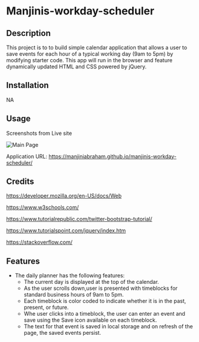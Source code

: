 # Manjinis-workday-scheduler

## Description
This project is to to build simple calendar application that allows a user to save events for each hour of a typical working day (9am to 5pm) by modifying starter code. This app will run in the browser and feature dynamically updated HTML and CSS powered by jQuery.

## Installation
NA

## Usage

Screenshots from Live site

![Main Page](assets/images/MainPage.png)

Application URL: https://manjiniabraham.github.io/manjinis-workday-scheduler/

## Credits

https://developer.mozilla.org/en-US/docs/Web

https://www.w3schools.com/

https://www.tutorialrepublic.com/twitter-bootstrap-tutorial/

https://www.tutorialspoint.com/jquery/index.htm

https://stackoverflow.com/


## Features

* The daily planner has the following features:
	* The current day is displayed at the top of the calendar.
	* As the user scrolls down,user is presented with timeblocks for standard business hours of 9am to 5pm.
	* Each timeblock is color coded to indicate whether it is in the past, present, or future.
	* Whe user clicks into a timeblock, the user can enter an event and save using the Save icon available on each      timeblock.
	* The text for that event is saved in local storage and on refresh of the page, the saved events persist.
